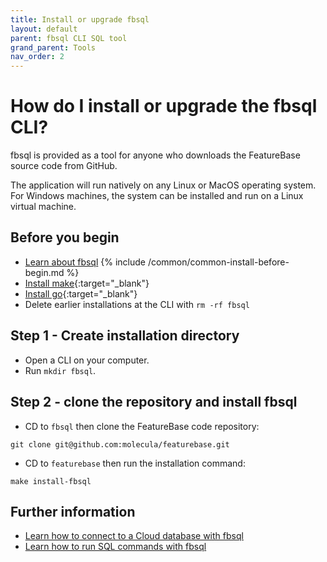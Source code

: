 ```yaml
---
title: Install or upgrade fbsql
layout: default
parent: fbsql CLI SQL tool
grand_parent: Tools
nav_order: 2
---
```

# How do I install or upgrade the fbsql CLI?

fbsql is provided as a tool for anyone who downloads the FeatureBase source code from GitHub.

The application will run natively on any Linux or MacOS operating system. For Windows machines, the system can be installed and run on a Linux virtual machine.

## Before you begin

* [Learn about fbsql](/docs/tools/fbsql/fbsql-home)
{% include /common/common-install-before-begin.md %}
* [Install make](https://www.gnu.org/software/make/){:target="_blank"}
* [Install go](https://go.dev/doc/install){:target="_blank"}
* Delete earlier installations at the CLI with `rm -rf fbsql`

## Step 1 - Create installation directory

* Open a CLI on your computer.
* Run `mkdir fbsql`.

## Step 2 - clone the repository and install fbsql

* CD to `fbsql` then clone the FeatureBase code repository:

```
git clone git@github.com:molecula/featurebase.git
```
* CD to `featurebase` then run the installation command:

```shell
make install-fbsql
```

## Further information

* [Learn how to connect to a Cloud database with fbsql](/docs/tools/fbsql/fbsql-connect-cloud-db)
* [Learn how to run SQL commands with fbsql](/docs/tools/fbsql/fbsql-running-sql)
